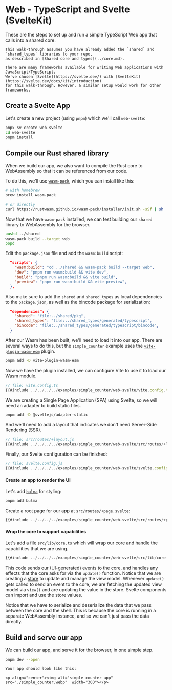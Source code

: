 # Web - TypeScript and Svelte (SvelteKit)

These are the steps to set up and run a simple TypeScript Web app that calls
into a shared core.

```admonish
This walk-through assumes you have already added the `shared` and `shared_types` libraries to your repo,
as described in [Shared core and types](../core.md).
```

```admonish info
There are many frameworks available for writing Web applications with JavaScript/TypeScript.
We've chosen [Svelte](https://svelte.dev/) with [SvelteKit](https://svelte.dev/docs/kit/introduction)
for this walk-through. However, a similar setup would work for other frameworks.
```

## Create a Svelte App

Let's create a new project (using `pnpm`) which we'll call `web-svelte`:

```sh
pnpx sv create web-svelte
cd web-svelte
pnpm install
```

## Compile our Rust shared library

When we build our app, we also want to compile the Rust core to WebAssembly so
that it can be referenced from our code.

To do this, we'll use
[`wasm-pack`](https://rustwasm.github.io/wasm-pack/installer/), which you can
install like this:

```sh
# with homebrew
brew install wasm-pack

# or directly
curl https://rustwasm.github.io/wasm-pack/installer/init.sh -sSf | sh
```

Now that we have `wasm-pack` installed, we can test building our `shared` library
to WebAssembly for the browser.

```sh
pushd ../shared
wasm-pack build --target web
popd
```

Edit the `package.json` file and add the `wasm:build` script:

```json
  "scripts": {
    "wasm:build": "cd ../shared && wasm-pack build --target web",
    "dev": "pnpm run wasm:build && vite dev",
    "build": "pnpm run wasm:build && vite build",
    "preview": "pnpm run wasm:build && vite preview",
  },
```

Also make sure to add the `shared` and `shared_types` as local dependencies to
the `package.json`, as well as the bincode package for serialization:

```json
  "dependencies": {
    "shared": "file:../shared/pkg",
    "shared_types": "file:../shared_types/generated/typescript",
    "bincode": "file:../shared_types/generated/typescript/bincode",
  }
```

After our Wasm has been built, we'll need to load it into our app. There are
several ways to do this, but the `simple_counter` example uses the
[`vite-plugin-wasm-esm`](https://github.com/omnysecurity/vite-plugin-wasm-esm) plugin.

```sh
pnpm add -D vite-plugin-wasm-esm
```

Now we have the plugin installed, we can configure Vite to use it to load our Wasm module.

```typescript
// file: vite.config.ts
{{#include ../../../../examples/simple_counter/web-svelte/vite.config.ts}}
```

We are creating a Single Page Application (SPA) using Svelte, so we will
need an adapter to build static files.

```sh
pnpm add -D @sveltejs/adapter-static
```

And we'll need to add a layout that indicates we don't need Server-Side Rendering (SSR).

```typescript
// file: src/routes/+layout.js
{{#include ../../../../examples/simple_counter/web-svelte/src/routes/+layout.js}}
```

Finally, our Svelte configuration can be finished:

```typescript
// file: svelte.config.js
{{#include ../../../../examples/simple_counter/web-svelte/svelte.config.js}}
```

#### Create an app to render the UI

Let's add [`bulma`](https://bulma.io/) for styling:

```sh
pnpm add bulma
```

Create a root page for our app at `src/routes/+page.svelte`:

```typescript
{{#include ../../../../examples/simple_counter/web-svelte/src/routes/+page.svelte}}
```

#### Wrap the core to support capabilities

Let's add a file `src/lib/core.ts` which will wrap our core and handle the
capabilities that we are using.

```typescript
{{#include ../../../../examples/simple_counter/web-svelte/src/lib/core.ts}}
```

This code sends our (UI-generated) events to the core, and handles any effects
that the core asks for via the `update()` function. Notice that we are creating
a [store](https://svelte.dev/docs/svelte-store) to update and manage the view
model. Whenever `update()` gets called to send an event to the core, we are
fetching the updated view model via `view()` and are updating the value in the
store. Svelte components can import and use the store values.

Notice that we have to serialize and deserialize the data that we pass between
the core and the shell. This is because the core is running in a separate
WebAssembly instance, and so we can't just pass the data directly.

## Build and serve our app

We can build our app, and serve it for the browser, in one simple step.

```sh
pnpm dev --open
```

```admonish success
Your app should look like this:

<p align="center"><img alt="simple counter app" src="./simple_counter.webp"  width="300"></p>
```
